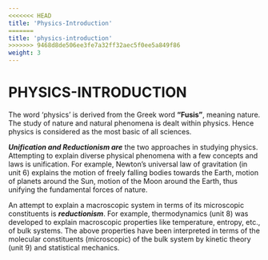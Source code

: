 ```yaml
---
<<<<<<< HEAD
title: 'Physics-Introduction'
=======
title: 'physics-introduction'
>>>>>>> 9468d8de506ee3fe7a32ff32aec5f0ee5a849f86
weight: 3
---
```


# PHYSICS-INTRODUCTION

The word ‘physics’ is derived from the Greek word **“Fusis”**, meaning nature. The study of nature and natural phenomena is dealt within physics. Hence physics is considered as the most basic of all sciences.

**_Unification and Reductionism are_** the two approaches in studying physics. Attempting to explain diverse physical phenomena with a few concepts and laws is unification. For example, Newton’s universal law of gravitation (in unit 6) explains the motion of freely falling bodies towards the Earth, motion of planets around the Sun, motion of the Moon around the Earth, thus unifying the fundamental forces of nature.

An attempt to explain a macroscopic system in terms of its microscopic constituents is **_reductionism_**. For example, thermodynamics (unit 8) was developed to explain macroscopic properties like temperature, entropy, etc., of bulk systems. The above properties have been interpreted in terms of the molecular constituents (microscopic) of the bulk system by kinetic theory (unit 9) and statistical mechanics.  
